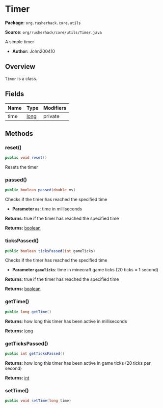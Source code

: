 # Timer

**Package:** `org.rusherhack.core.utils`

**Source:** `org/rusherhack/core/utils/Timer.java`

A simple timer
* **Author:** John200410



## Overview

`Timer` is a class.

## Fields

| Name | Type | Modifiers |
|------|------|----------|
| time | [long](https://docs.oracle.com/en/java/javase/21/docs/api/java.base/java/lang/Long.html) | private |


## Methods

### reset()

```java
public void reset()
```

Resets the timer

### passed()

```java
public boolean passed(double ms)
```

Checks if the timer has reached the specified time
* **Parameter `ms`**: time in milliseconds


**Returns**: true if the timer has reached the specified time



**Returns:** [boolean](https://docs.oracle.com/en/java/javase/21/docs/api/java.base/java/lang/Boolean.html)

### ticksPassed()

```java
public boolean ticksPassed(int gameTicks)
```

Checks if the timer has reached the specified time
* **Parameter `gameTicks`**: time in minecraft game ticks (20 ticks = 1 second)


**Returns**: true if the timer has reached the specified time



**Returns:** [boolean](https://docs.oracle.com/en/java/javase/21/docs/api/java.base/java/lang/Boolean.html)

### getTime()

```java
public long getTime()
```

**Returns**: how long this timer has been active in milliseconds



**Returns:** [long](https://docs.oracle.com/en/java/javase/21/docs/api/java.base/java/lang/Long.html)

### getTicksPassed()

```java
public int getTicksPassed()
```

**Returns**: how long this timer has been active in game ticks (20 ticks per second)



**Returns:** [int](https://docs.oracle.com/en/java/javase/21/docs/api/java.base/java/lang/Integer.html)

### setTime()

```java
public void setTime(long time)
```

